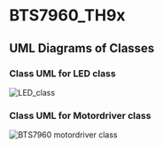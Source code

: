 # BTS7960_TH9x
<h2> UML Diagrams of Classes </h2>


<h3> Class UML for LED class</h3>

![LED_class](https://user-images.githubusercontent.com/69661689/206483500-e6328ed8-5185-47ce-aa5f-8a69bf71f412.jpg)

<h3> Class UML for Motordriver  class</h3>

![BTS7960 motordriver class](https://user-images.githubusercontent.com/69661689/206483869-48a877b3-9932-4e52-9671-406ddd30dc68.jpg)
